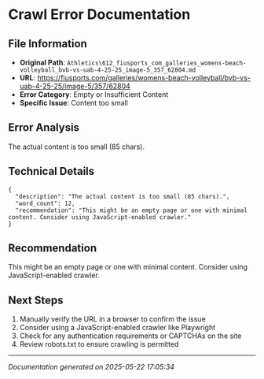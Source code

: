 # Crawl Error Documentation

## File Information
- **Original Path**: `Athletics\612_fiusports_com_galleries_womens-beach-volleyball_bvb-vs-uab-4-25-25_image-5_357_62804.md`
- **URL**: https://fiusports.com/galleries/womens-beach-volleyball/bvb-vs-uab-4-25-25/image-5/357/62804
- **Error Category**: Empty or Insufficient Content
- **Specific Issue**: Content too small

## Error Analysis
The actual content is too small (85 chars).

## Technical Details
```
{
  "description": "The actual content is too small (85 chars).",
  "word_count": 12,
  "recommendation": "This might be an empty page or one with minimal content. Consider using JavaScript-enabled crawler."
}
```

## Recommendation
This might be an empty page or one with minimal content. Consider using JavaScript-enabled crawler.

## Next Steps
1. Manually verify the URL in a browser to confirm the issue
2. Consider using a JavaScript-enabled crawler like Playwright
3. Check for any authentication requirements or CAPTCHAs on the site
4. Review robots.txt to ensure crawling is permitted

---
*Documentation generated on 2025-05-22 17:05:34*
